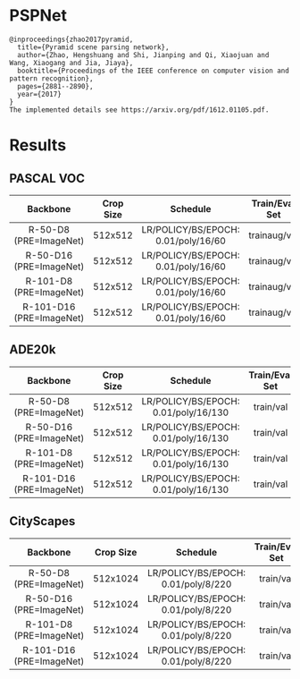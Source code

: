 # PSPNet
```
@inproceedings{zhao2017pyramid,
  title={Pyramid scene parsing network},
  author={Zhao, Hengshuang and Shi, Jianping and Qi, Xiaojuan and Wang, Xiaogang and Jia, Jiaya},
  booktitle={Proceedings of the IEEE conference on computer vision and pattern recognition},
  pages={2881--2890},
  year={2017}
}
The implemented details see https://arxiv.org/pdf/1612.01105.pdf.
```


# Results

## PASCAL VOC
| Backbone                 | Crop Size  | Schedule                             | Train/Eval Set  | mIoU   | Download    |
| :-:                      | :-:        | :-:                                  | :-:             | :-:    | :-:         |
| R-50-D8 (PRE=ImageNet)   | 512x512    | LR/POLICY/BS/EPOCH: 0.01/poly/16/60  | trainaug/val    | 77.93% | -           |
| R-50-D16 (PRE=ImageNet)  | 512x512    | LR/POLICY/BS/EPOCH: 0.01/poly/16/60  | trainaug/val    | 76.29% | -           |
| R-101-D8 (PRE=ImageNet)  | 512x512    | LR/POLICY/BS/EPOCH: 0.01/poly/16/60  | trainaug/val    | 79.04% | -           |
| R-101-D16 (PRE=ImageNet) | 512x512    | LR/POLICY/BS/EPOCH: 0.01/poly/16/60  | trainaug/val    | 77.92% | -           |

## ADE20k
| Backbone                 | Crop Size  | Schedule                             | Train/Eval Set  | mIoU   | Download    |
| :-:                      | :-:        | :-:                                  | :-:             | :-:    | :-:         |
| R-50-D8 (PRE=ImageNet)   | 512x512    | LR/POLICY/BS/EPOCH: 0.01/poly/16/130 | train/val       | 42.10% | -           |
| R-50-D16 (PRE=ImageNet)  | 512x512    | LR/POLICY/BS/EPOCH: 0.01/poly/16/130 | train/val       | 40.23% | -           |
| R-101-D8 (PRE=ImageNet)  | 512x512    | LR/POLICY/BS/EPOCH: 0.01/poly/16/130 | train/val       | 44.55% | -           |
| R-101-D16 (PRE=ImageNet) | 512x512    | LR/POLICY/BS/EPOCH: 0.01/poly/16/130 | train/val       | 43.40% | -           |

## CityScapes
| Backbone                 | Crop Size  | Schedule                             | Train/Eval Set  | mIoU   | Download    |
| :-:                      | :-:        | :-:                                  | :-:             | :-:    | :-:         |
| R-50-D8 (PRE=ImageNet)   | 512x1024   | LR/POLICY/BS/EPOCH: 0.01/poly/8/220  | train/val       | 78.33% | -           |
| R-50-D16 (PRE=ImageNet)  | 512x1024   | LR/POLICY/BS/EPOCH: 0.01/poly/8/220  | train/val       | 77.13% | -           |
| R-101-D8 (PRE=ImageNet)  | 512x1024   | LR/POLICY/BS/EPOCH: 0.01/poly/8/220  | train/val       | 79.94% | -           |
| R-101-D16 (PRE=ImageNet) | 512x1024   | LR/POLICY/BS/EPOCH: 0.01/poly/8/220  | train/val       | 77.43% | -           |